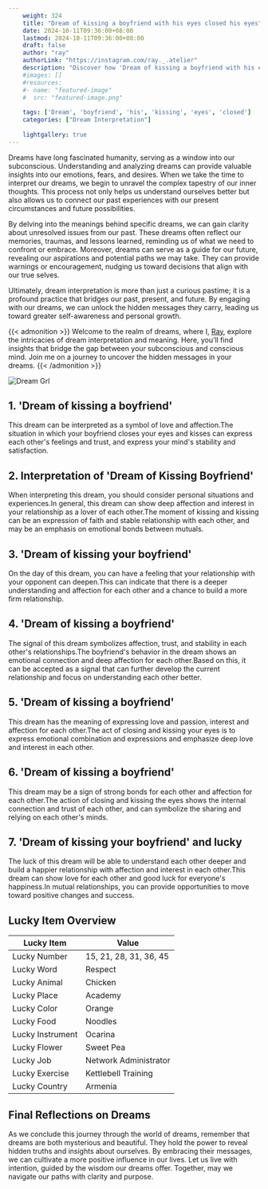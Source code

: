 ```yaml
---
    weight: 324
    title: "Dream of kissing a boyfriend with his eyes closed his eyes"  # Assuming 'title' column exists
    date: 2024-10-11T09:36:00+08:00
    lastmod: 2024-10-11T09:36:00+08:00
    draft: false
    author: "ray"
    authorLink: "https://instagram.com/ray._.atelier"
    description: "Discover how 'Dream of kissing a boyfriend with his eyes closed his eyes' can interpret your future and uncover its significant meanings in your life."
    #images: []
    #resources:
    #- name: "featured-image"
    #  src: "featured-image.png"
    
    tags: ['Dream', 'boyfriend', 'his', 'kissing', 'eyes', 'closed']
    categories: ["Dream Interpretation"]
    
    lightgallery: true
---
```

    
Dreams have long fascinated humanity, serving as a window into our subconscious. Understanding and analyzing dreams can provide valuable insights into our emotions, fears, and desires. When we take the time to interpret our dreams, we begin to unravel the complex tapestry of our inner thoughts. This process not only helps us understand ourselves better but also allows us to connect our past experiences with our present circumstances and future possibilities.

By delving into the meanings behind specific dreams, we can gain clarity about unresolved issues from our past. These dreams often reflect our memories, traumas, and lessons learned, reminding us of what we need to confront or embrace. Moreover, dreams can serve as a guide for our future, revealing our aspirations and potential paths we may take. They can provide warnings or encouragement, nudging us toward decisions that align with our true selves.

Ultimately, dream interpretation is more than just a curious pastime; it is a profound practice that bridges our past, present, and future. By engaging with our dreams, we can unlock the hidden messages they carry, leading us toward greater self-awareness and personal growth.

{{< admonition >}}
Welcome to the realm of dreams, where I, [Ray](https://instagram.com/ray._.atelier), explore the intricacies of dream interpretation and meaning. Here, you’ll find insights that bridge the gap between your subconscious and conscious mind. Join me on a journey to uncover the hidden messages in your dreams.
{{< /admonition >}}

![Dream Grl](https://cdn.pixabay.com/photo/2017/11/02/03/35/gothic-2910057_1280.jpg "Dream Grl")

## 1. 'Dream of kissing a boyfriend'
This dream can be interpreted as a symbol of love and affection.The situation in which your boyfriend closes your eyes and kisses can express each other's feelings and trust, and express your mind's stability and satisfaction.

## 2. Interpretation of 'Dream of Kissing Boyfriend'
When interpreting this dream, you should consider personal situations and experiences.In general, this dream can show deep affection and interest in your relationship as a lover of each other.The moment of kissing and kissing can be an expression of faith and stable relationship with each other, and may be an emphasis on emotional bonds between mutuals.

## 3. 'Dream of kissing your boyfriend'
On the day of this dream, you can have a feeling that your relationship with your opponent can deepen.This can indicate that there is a deeper understanding and affection for each other and a chance to build a more firm relationship.

## 4. 'Dream of kissing a boyfriend'
The signal of this dream symbolizes affection, trust, and stability in each other's relationships.The boyfriend's behavior in the dream shows an emotional connection and deep affection for each other.Based on this, it can be accepted as a signal that can further develop the current relationship and focus on understanding each other better.

## 5. 'Dream of kissing a boyfriend'
This dream has the meaning of expressing love and passion, interest and affection for each other.The act of closing and kissing your eyes is to express emotional combination and expressions and emphasize deep love and interest in each other.

## 6. 'Dream of kissing a boyfriend'
This dream may be a sign of strong bonds for each other and affection for each other.The action of closing and kissing the eyes shows the internal connection and trust of each other, and can symbolize the sharing and relying on each other's minds.

## 7. 'Dream of kissing your boyfriend' and lucky
The luck of this dream will be able to understand each other deeper and build a happier relationship with affection and interest in each other.This dream can show love for each other and good luck for everyone's happiness.In mutual relationships, you can provide opportunities to move toward positive changes and success.

## Lucky Item Overview
| Lucky Item          | Value              |
|---------------|--------------------|
| Lucky Number        | 15, 21, 28, 31, 36, 45  |
| Lucky Word          | Respect |
| Lucky Animal        | Chicken |
| Lucky Place         | Academy     |
| Lucky Color         | Orange     |
| Lucky Food          | Noodles      |
| Lucky Instrument    | Ocarina |
| Lucky Flower        | Sweet Pea    |
| Lucky Job           | Network Administrator       |
| Lucky Exercise      | Kettlebell Training  |
| Lucky Country       | Armenia    |


##  Final Reflections on Dreams

As we conclude this journey through the world of dreams, remember that dreams are both mysterious and beautiful. They hold the power to reveal hidden truths and insights about ourselves. By embracing their messages, we can cultivate a more positive influence in our lives. Let us live with intention, guided by the wisdom our dreams offer. Together, may we navigate our paths with clarity and purpose.
